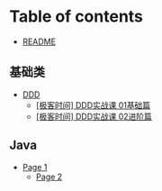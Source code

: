 # Table of contents

* [README](README.md)

## 基础类 <a href="#A类" id="A类"></a>

* [DDD](A类/ddd/README.md)
  * [\[极客时间\] DDD实战课 01基础篇](<A类/ddd/DDD实战课 01基础篇.md>)
  * [\[极客时间\] DDD实战课 02进阶篇](<A类/ddd/DDD实战课 02进阶篇.md>)

## Java

* [Page 1](java/page-1/README.md)
  * [Page 2](java/page-1/page-2.md)
